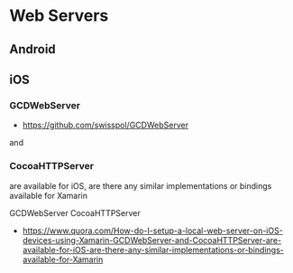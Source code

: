 # Web Servers

## Android

## iOS

### GCDWebServer 

* https://github.com/swisspol/GCDWebServer

and

### CocoaHTTPServer 

are available for iOS, are there any similar implementations or bindings available for Xamarin

GCDWebServer 
CocoaHTTPServer

* https://www.quora.com/How-do-I-setup-a-local-web-server-on-iOS-devices-using-Xamarin-GCDWebServer-and-CocoaHTTPServer-are-available-for-iOS-are-there-any-similar-implementations-or-bindings-available-for-Xamarin

